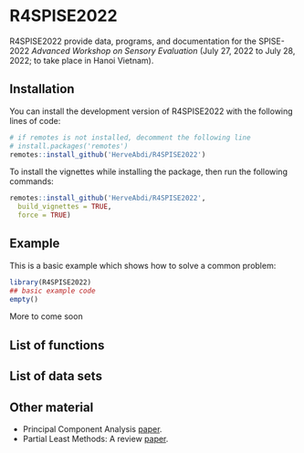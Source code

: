 
# R4SPISE2022

<!-- badges: start -->
<!-- badges: end -->
R4SPISE2022 provide data, programs, 
and documentation for the SPISE-2022 
*Advanced Workshop on Sensory Evaluation*
(July 27, 2022 to July 28, 2022;
to take place in Hanoi Vietnam).

## Installation

You can install the development version of
R4SPISE2022 with the following lines of code:

``` r
# if remotes is not installed, decomment the following line
# install.packages('remotes')
remotes::install_github('HerveAbdi/R4SPISE2022')
```

To install the vignettes while installing the package, then run the following commands:

``` r
remotes::install_github('HerveAbdi/R4SPISE2022', 
  build_vignettes = TRUE,
  force = TRUE)
```
## Example

This is a basic example which shows 
how to solve a common problem:

``` r
library(R4SPISE2022)
## basic example code
empty()
```

More to come soon

## List of functions

## List of data sets

## Other material

 * Principal Component Analysis [paper](other/abdi-awPCA2010.pdf).
 * Partial Least Methods: A review [paper](other/abdi-PLSC_and_PLSR2012.pdf).

